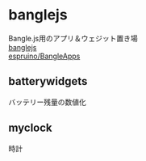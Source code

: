 # banglejs

Bangle.js用のアプリ＆ウェジット置き場  
[banglejs](https://banglejs.com/)  
[espruino/BangleApps](https://github.com/espruino/BangleApps)

## batterywidgets
バッテリー残量の数値化

## myclock
時計